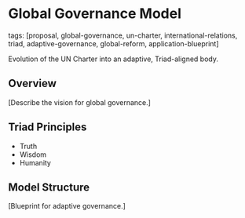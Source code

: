 # Global Governance Model

tags: [proposal, global-governance, un-charter, international-relations, triad, adaptive-governance, global-reform, application-blueprint]

Evolution of the UN Charter into an adaptive, Triad-aligned body.

## Overview

[Describe the vision for global governance.]

## Triad Principles

- Truth
- Wisdom
- Humanity

## Model Structure

[Blueprint for adaptive governance.]
